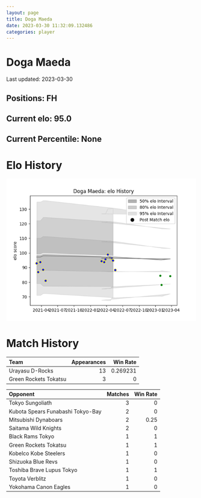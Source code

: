 ```yaml
---  
layout: page  
title: Doga Maeda  
date: 2023-03-30 11:32:09.132486  
categories: player  
---
```

# Doga Maeda


Last updated: 2023-03-30
## Positions: FH

## Current elo: 95.0

## Current Percentile: None

# Elo History


![elo history](history_DogaMaeda.png)
# Match History


| Team                  |   Appearances |   Win Rate |
|:----------------------|--------------:|-----------:|
| Urayasu D-Rocks       |            13 |   0.269231 |
| Green Rockets Tokatsu |             3 |   0        |

| Opponent                          |   Matches |   Win Rate |
|:----------------------------------|----------:|-----------:|
| Tokyo Sungoliath                  |         3 |       0    |
| Kubota Spears Funabashi Tokyo-Bay |         2 |       0    |
| Mitsubishi Dynaboars              |         2 |       0.25 |
| Saitama Wild Knights              |         2 |       0    |
| Black Rams Tokyo                  |         1 |       1    |
| Green Rockets Tokatsu             |         1 |       1    |
| Kobelco Kobe Steelers             |         1 |       0    |
| Shizuoka Blue Revs                |         1 |       0    |
| Toshiba Brave Lupus Tokyo         |         1 |       1    |
| Toyota Verblitz                   |         1 |       0    |
| Yokohama Canon Eagles             |         1 |       0    |